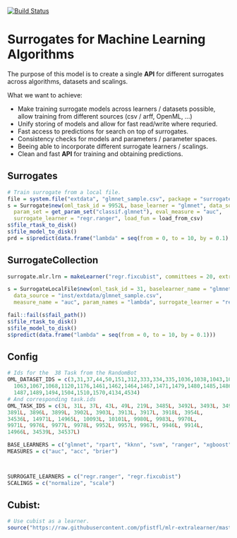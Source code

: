 [![Build Status](https://travis-ci.com/compstat-lmu/surrogates.svg?branch=master)](https://travis-ci.com/compstat-lmu/surrogates)

# Surrogates for Machine Learning Algorithms

The purpose of this model is to create a single **API** for different surrogates across algorithms, datasets and scalings.

What we want to achieve:
- Make training surrogate models across learners / datasets possible, allow training from different sources
  (csv / arff, OpenML, ...)
- Unify storing of models and allow for fast read/write where requried.
- Fast access to predictions for search on top of surrogates.
- Consistency checks for models and parameters / parameter spaces.
- Beeing able to incorporate different surrogate learners / scalings.
- Clean and fast **API** for training and obtaining predictions.


## Surrogates

```r
# Train surrogate from a local file.
file = system.file("extdata", "glmnet_sample.csv", package = "surrogates")
s = Surrogate$new(oml_task_id = 9952L, base_learner = "glmnet", data_source = file,
  param_set = get_param_set("classif.glmnet"), eval_measure = "auc",
  surrogate_learner = "regr.ranger", load_fun = load_from_csv)
s$file_rtask_to_disk()
s$file_model_to_disk()
prd = s$predict(data.frame("lambda" = seq(from = 0, to = 10, by = 0.1), "alpha" = 1:101))
```
## SurrogateCollection

```r
surrogate.mlr.lrn = makeLearner("regr.fixcubist", committees = 20, extrapolation = 20)

s = SurrogateLocalFile$new(oml_task_id = 31, baselearner_name = "glmnet",
  data_source = "inst/extdata/glmnet_sample.csv",
  measure_name = "auc", param_names = "lambda", surrogate_learner = "regr.ranger")

fail::fail(s$fail_path())
s$file_rtask_to_disk()
s$file_model_to_disk()
s$predict(data.frame("lambda" = seq(from = 0, to = 10, by = 0.1)))
```


## Config

```r
# Ids for the  38 Task from the RandomBot
OML_DATASET_IDS = c(3,31,37,44,50,151,312,333,334,335,1036,1038,1043,1046,1049,1050,
  1063,1067,1068,1120,1176,1461,1462,1464,1467,1471,1479,1480,1485,1486,
  1487,1489,1494,1504,1510,1570,4134,4534)
# And corresponding task.ids
OML_TASK_IDS = c(3L, 31L, 37L, 43L, 49L, 219L, 3485L, 3492L, 3493L, 3494L, 3889L,
3891L, 3896L, 3899L, 3902L, 3903L, 3913L, 3917L, 3918L, 3954L,
34536L, 14971L, 14965L, 10093L, 10101L, 9980L, 9983L, 9970L,
9971L, 9976L, 9977L, 9978L, 9952L, 9957L, 9967L, 9946L, 9914L,
14966L, 34539L, 34537L)

BASE_LEARNERS = c("glmnet", "rpart", "kknn", "svm", "ranger", "xgboost")
MEASURES = c("auc", "acc", "brier")



SURROGATE_LEARNERS = c("regr.ranger", "regr.fixcubist")
SCALINGS = c("normalize", "scale")

```

## Cubist:
```r
# Use cubist as a learner.
source("https://raw.githubusercontent.com/pfistfl/mlr-extralearner/master/R/RLearner_regr_fixcubist.R")
```


